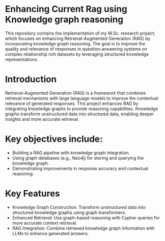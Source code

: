 # Enhancing Current Rag using Knowledge graph reasoning
This repository contains the implementation of my M.Sc. research project, which focuses on enhancing Retrieval-Augmented Generation (RAG) by incorporating knowledge graph reasoning. The goal is to improve the quality and relevance of responses in question-answering systems on complex relationship rich datasets by leveraging structured knowledge representations.


# Introduction
Retrieval-Augmented Generation (RAG) is a framework that combines retrieval mechanisms with large language models to improve the contextual relevance of generated responses. This project enhances RAG by integrating knowledge graphs to provide reasoning capabilities. Knowledge graphs transform unstructured data into structured data, enabling deeper insights and more accurate retrieval.

# Key objectives include:
* Building a RAG pipeline with knowledge graph integration.
* Using graph databases (e.g., Neo4j) for storing and querying the knowledge graph.
* Demonstrating improvements in response accuracy and contextual reasoning.

# Key Features
* Knowledge Graph Construction: Transform unstructured data into structured knowledge graphs using graph transformers.
* Enhanced Retrieval: Use graph-based reasoning with Cypher queries for more accurate context retrieval.
* RAG Integration: Combine retrieved knowledge graph information with LLMs to enhance generated answers.

